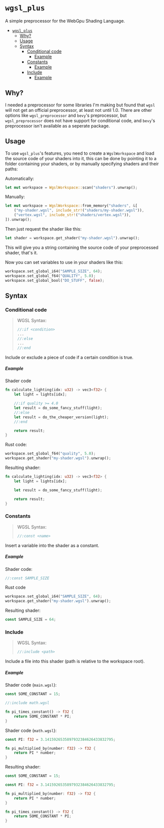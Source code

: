# `wgsl_plus`
A simple preprocessor for the WebGpu Shading Language.

- [`wgsl_plus`](#wgsl_plus)
  - [Why?](#why)
  - [Usage](#usage)
  - [Syntax](#syntax)
    - [Conditional code](#conditional-code)
        - [Example](#example)
    - [Constants](#constants)
        - [Example](#example-1)
    - [Include](#include)
        - [Example](#example-2)

## Why?

I needed a preprocessor for some libraries I'm making but found that
`wgsl` will not get an official preprocessor, at least not until 1.0. There are
other options like `wgsl_preprocessor` and `bevy`'s preprocessor, but 
`wgsl_preprocessor` does not have support for conditional code, and `bevy`'s
preprocessor isn't available as a seperate package.

## Usage

To use `wgsl_plus`'s features, you need to create a `WgslWorkspace` and load
the source code of your shaders into it, this can be done by pointing it to a
folder containing your shaders, or by manually specifying shaders and their
paths:

Automatically:

```rs
let mut workspace = WgslWorkspace::scan("shaders").unwrap();
```

Manually:

```rs
let mut workspace = WgslWorkspace::from_memory("shaders", &[
    ("my-shader.wgsl", include_str!("shaders/my-shader.wgsl")),
    ("vertex.wgsl", include_str!("shaders/vertex.wgsl")),
]).unwrap();
```

Then just request the shader like this:

```rs
let shader = workspace.get_shader("my-shader.wgsl").unwrap();
```

This will give you a string containing the source code of your preprocessed
shader, that's it.

Now you can set variables to use in your shaders like this:

```rs
workspace.set_global_i64("SAMPLE_SIZE", 64);
workspace.set_global_f64("QUALITY", 5.0);
workspace.set_global_bool("DO_STUFF", false);
```

## Syntax

### Conditional code

> WGSL Syntax:
> 
> ```rs
> //:if <condition>
> ...
> //:else
> ...
> //:end
> ```

Include or exclude a piece of code if a certain condition is true.

##### Example

Shader code

```rs
fn calculate_lighting(idx: u32) -> vec3<f32> {
    let light = lights[idx];

    //:if quality >= 4.0
    let result = do_some_fancy_stuff(light);
    //:else
    let result = do_the_cheaper_version(light);
    //:end

    return result;
}
```

Rust code:

```rs
workspace.set_global_f64("quality", 5.0);
workspace.get_shader("my-shader.wgsl").unwrap();
```

Resulting shader:

```rs
fn calculate_lighting(idx: u32) -> vec3<f32> {
    let light = lights[idx];

    let result = do_some_fancy_stuff(light);

    return result;
}
```

### Constants

> WGSL Syntax:
>
> ```rs
> //:const <name>
> ```

Insert a variable into the shader as a constant.

##### Example

Shader code:

```rs
//:const SAMPLE_SIZE
```

Rust code

```rs
workspace.set_global_i64("SAMPLE_SIZE", 64);
workspace.get_shader("my-shader.wgsl").unwrap();
```

Resulting shader:

```rs
const SAMPLE_SIZE = 64;
```

### Include

> WGSL Syntax:
>
> ```rs
> //:include <path>
> ```

Include a file into this shader (path is relative to the
workspace root).

##### Example

Shader code (`main.wgsl`):

```rs
const SOME_CONSTANT = 15;

//:include math.wgsl

fn pi_times_constant() -> f32 {
    return SOME_CONSTANT * PI;
}
```

Shader code (`math.wgsl`):

```rs
const PI: f32 = 3.1415926535897932384626433832795;

fn pi_multiplied_by(number: f32) -> f32 {
    return PI * number;
}
```

Resulting shader:

```rs
const SOME_CONSTANT = 15;

const PI: f32 = 3.1415926535897932384626433832795;

fn pi_multiplied_by(number: f32) -> f32 {
    return PI * number;
}

fn pi_times_constant() -> f32 {
    return SOME_CONSTANT * PI;
}
```